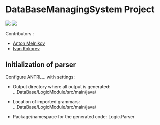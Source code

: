 # DataBaseManagingSystem Project

![](https://github.com/ZeinCude/DataBaseManagingSystem/workflows/DBMS%20workflow/badge.svg)
![](https://runkit.io/rubbaboy/byob/branches/master/ZeinCube/DataBaseManagingSystem/build_status)

Contributors :
* [Anton Melnikov](https://github.com/hehogcode)
* [Ivan Kokorev](https://github.com/ZeinCube)

## Initialization of parser

Configure ANTRL... with settings:

- Output directory where all output is generated: ...DataBase/LogicModule/src/main/java/

- Location of imported grammars: ...DataBase/LogicModule/src/main/java/
- Package/namespace for the generated code: Logic.Parser
